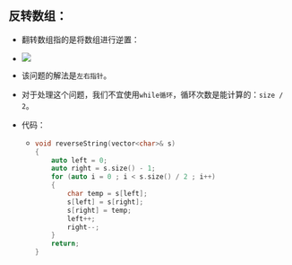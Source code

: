 ## 反转数组：

- 翻转数组指的是将数组进行逆置：
- ![](https://nickaljy-pictures.oss-cn-hangzhou.aliyuncs.com/img/fanzhuanshuzu.png)

- 该问题的解法是``左右指针``。

- 对于处理这个问题，我们不宜使用``while循环``，循环次数是能计算的：``size / 2``。

- 代码：

  - ```cpp
    void reverseString(vector<char>& s)
    {
        auto left = 0;
        auto right = s.size() - 1;
        for (auto i = 0 ; i < s.size() / 2 ; i++)
        {
            char temp = s[left];
            s[left] = s[right];
            s[right] = temp;
     		left++;
            right--;
        }
        return;
    }